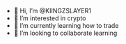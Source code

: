 - 👋 Hi, I’m @KIINGZSLAYER1
- 👀 I’m interested in crypto
- 🌱 I’m currently learning how to trade 
- 💞️ I’m looking to collaborate learning 

<!---
KIINGZSLAYER1/KIINGZSLAYER1 is a ✨ special ✨ repository because its `README.md` (this file) appears on your GitHub profile.
You can click the Preview link to take a look at your changes.
--->
